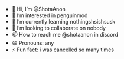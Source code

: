 - 👋 Hi, I’m @ShotaAnon
- 👀 I’m interested in penguinmod
- 🌱 I’m currently learning nothingshsishsusk
- 💞️ I’m looking to collaborate on nobody
- 📫 How to reach me @shotaanon in discord
- 😄 Pronouns: any
- ⚡ Fun fact: i was cancelled so many times

<!---
ShotaAnon/ShotaAnon is a ✨ special ✨ repository because its `README.md` (this file) appears on your GitHub profile.
You can click the Preview link to take a look at your changes.
--->
